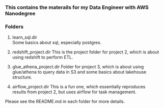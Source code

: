 ### This contains the materails for my Data Engineer with AWS Nanodegree

### Folders
1. learn_sql.dir  
Some basics about sql, especially postgres.

2. redshift_project.dir
This is the project folder for project 2, which is about using redshift to perform ETL.

3. glue_athena_project.dir
Folder for project 3, which is about using glue/athena to query data in S3 and some basics about lakehouse structure.

4. airflow_project.dir
This is a fun one, which essentially reproduces results from project 2, but uses airflow for task management. 

Please see the README.md in each folder for more details.
